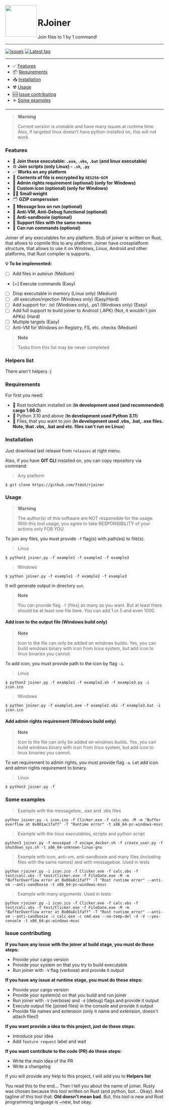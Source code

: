 
<img align="left" width="100px" src="https://github.com/ftdot/rjoiner/blob/master/icon.ico?raw=true" />
<h1><strong>RJoiner</strong></h1>
<p>Join files to 1 by 1 command!</p>

---

[![Issues](https://img.shields.io/github/issues/ftdot/rjoiner?style=for-the-badge)](https://github.com/ftdot/rjoiner/issues)
[![Latest tag](https://img.shields.io/github/v/tag/ftdot/rjoiner?style=for-the-badge)](https://github.com/ftdot/rjoiner/tags)

---

- ✅ [Features](#features)
- 📦 [Requirements](#requirements)
- 📥 [Installation](#installation)
- ☢️ [Usage](#usage)
- 🆘 [Issue contributing](#issue-contributing)
- ✳️ [Some examples](#some-examples)

---

> **Warning**
>
> Current version is unstable and have many issues at runtime time.
> Also, if targeted linux doesn't have python installed on, this will not
> work.

### Features

* 📁 **Join these executable: ``.exe``, ``.vbs``, ``.bat`` (and linux executable)**
* ⚙️ **Join scripts (only Linux) - ``.sh``, ``.py``**
* ✅ **Works on any platform**
* 🔐 **Contents of file is encrypted by ``AES256-GCM``**
* 👤 **Admin rights requirement (optional) (only for Windows)**
* 🌆 **Custom icon (optional) (only for Windows)**
* 🤏🏿 **Small weight**
* 🗂 **GZIP comperssion**
* 📜 **Message box on run (optional)**
* 📵 **Anti-VM, Anti-Debug functional (optional)**
* 📛 **Anti-sandboxie (optional)**
* 🧠 **Support files with the same names**
* 💎 **Can run commands (optional)**

Joiner of any executables for any platform. Stub of joiner is written on Rust,
that allows to copmile this to any platform. Joiner have crossplatform structure,
that allows to use it on Windows, Linux, Android and other platforms, that Rust
compiler is supports.

**💡 To be implemented:**
- [ ] Add files in autorun (Medium)
- [+] Execute commands (Easy)
- [ ] Drop executable in memory (Linux only) (Medium)
- [ ] .dll execution/injection (Windows only) (Easy/Hard)
- [ ] Add support for: .txt (Windows only), .ps1 (Windows only) (Easy)
- [ ] Add full support to build joiner to Android (.APK) (Not, it wouldn't join APKs) (Hard)
- [ ] Multiple targets (Easy)
- [ ] Anti-VM for Windows on Registry, FS, etc. checks (Medium)

> **Note**
>
> Tasks from this list may be never completed


### Helpers list

There aren't helpers :(


### Requirements

For first you need:
- 🔧 Rust toolchain installed on (**In development used (and recommended) cargo 1.66.0**)
- 🐍 Python 3.10 and above (**In development used Python 3.11**)
- 📑 Files, that you want to join (**In development used .vbs, .bat, .exe files. Note, that .vbs, .bat and etc. files can't run on Linux**)


### Installation

Just download last release from `releases` at right menu.

Also, if you have **GIT CLI** installed on, you can copy repository via command:

> Any platform

```shell
$ git clone https://github.com/ftdot/rjoiner
```


### Usage

> **Warning**
>
> The author(s) of this software are NOT responsible for the usage.
> With this tool usage, you agree to take RESPONSIBILITY of your
> actions only FOR YOU.

To join any files, you must provide `-f` flag(s) with path(es) to file(s).

> Linux

```shell
$ python3 joiner.py -f example1 -f example2 -f example3
```

> Windows

```shell
$ python joiner.py -f example1 -f example2 -f example3
```

It will generate output in directory `out`.

> **Note**
>
> You can provide flag `-f` (files) as many as you want. But at least there
> should be at least one file here. You can add 1 or 5 and even 1000.


#### Add icon to the output file (Windows build only)

> **Note**
>
> Icon to the file can only be added on windows builds. Yes, you can build windows
> binary with icon from linux system, but add icon to linux binaries you cannot.

To add icon, you must provide path to the icon by flag `-i`.

> Linux

```shell
$ python3 joiner.py -f example1 -f example2.sh -f example3.py -i icon.ico
```

> Windows

```shell
$ python joiner.py -f example1.exe -f example2.vbs -f example3.bat -i icon.ico
```


#### Add admin rights requirement (Windows build only)

> **Note**
>
> Icon to the file can only be added on windows builds.
> Yes, you can build windows binary with icon from linux system,
> but add icon to linux binaries you cannot.

To set requirement to admin rights, you must provide flag `-a`.
Let add icon and admin rights requirement to binary.

> Linux

```shell
$ python3 joiner.py -f 
```


### Some examples

> Example with the messagebox, .exe and .vbs files

```shell
python joiner.py -i icon.ico -f Clicker.exe -f calc.vbs -M -m "Buffer overflow at 0x001ac1faff" -T "Runtime error" -t x86_64-pc-windows-msvc
```

> Example with the linux executables, scripts and python script

```shell
python3 joiner.py -f mousepad -f escape_docker.sh -f create_user.py -f shutdown_sys.sh -t x86_64-unknown-linux-gnu
```

> Example with icon, anti-vm, anti-sandboxie and many files (including files with the same names) and with messagebox. Used in tests

```shell
python rjoiner.py -i icon.ico -f Clicker.exe -f calc.vbs -f test/calc.vbs -f test/Clicker.exe -f FileDate.exe -M -m "BufferOverflow error at 0x00a8c1faff" -T "Rust runtime error" --anti-vm --anti-sandboxie -t x86_64-pc-windows-msvc
```

> Example with many arguments. Used in tests

```shell
python rjoiner.py -i icon.ico -f Clicker.exe -f calc.vbs -f test/calc.vbs -f test/Clicker.exe -f FileDate.exe -M -m "BufferOverflow error at 0x00a8c1faff" -T "Rust runtime error" --anti-vm --anti-sandboxie -c calc.exe -c cmd.exe --no-temp-del -d -V --yes-console -t x86_64-pc-windows-msvc
```

### Issue contributing

**If you have any issue with the joiner at build stage, you must do these steps:**
* Provide your cargo version
* Provide your system on that you try to build executable
* Run joiner with `-V` flag (verbose) and provide it output

**If you have any issue at runtime stage, you must do these steps:**
* Provide your cargo version
* Provide your system(s) on that you build and run joiner
* Run joiner with `-V` (verbose) and `-d` (debug) flags and provide it output
* Execute output file (joined files) in the console and provide it output
* Provide file names and extension (only it name and extension, doesn't attach files!)

**If you want provide a idea to this project, just do these steps:**
* Introduce your idea
* Add ``feature request`` label and wait

**If you want contribute to the code (PR) do these steps:**
* Write the main idea of the PR
* Write a changelog

If you will provide any help to this project, I will add you to **Helpers list**

You read this to the end... Then I tell you about the name of joiner.
Rusty was chosen because this tool written on Rust (and python, but... Okay).
And tagline of this tool that: **Old doesn't mean bad**. But, this tool
is new and Rust programming language is ~new, but okay.
